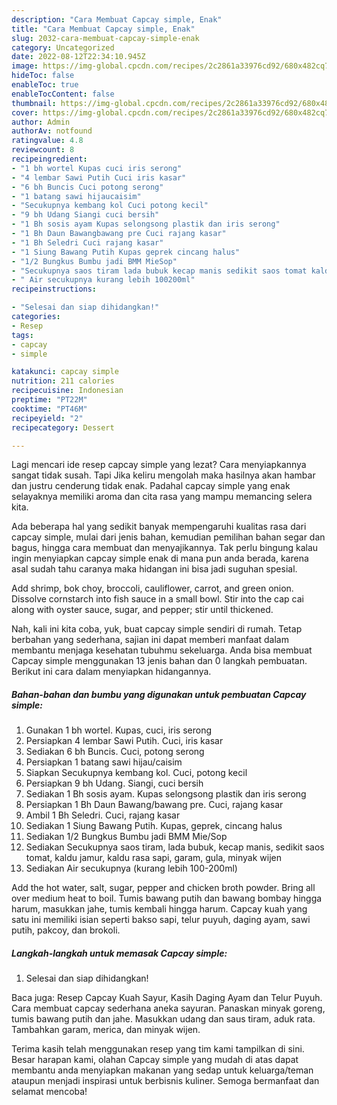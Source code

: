 ```yaml
---
description: "Cara Membuat Capcay simple, Enak"
title: "Cara Membuat Capcay simple, Enak"
slug: 2032-cara-membuat-capcay-simple-enak
category: Uncategorized
date: 2022-08-12T22:34:10.945Z
image: https://img-global.cpcdn.com/recipes/2c2861a33976cd92/680x482cq70/capcay-simple-foto-resep-utama.jpg
hideToc: false
enableToc: true
enableTocContent: false
thumbnail: https://img-global.cpcdn.com/recipes/2c2861a33976cd92/680x482cq70/capcay-simple-foto-resep-utama.jpg
cover: https://img-global.cpcdn.com/recipes/2c2861a33976cd92/680x482cq70/capcay-simple-foto-resep-utama.jpg
author: Admin
authorAv: notfound
ratingvalue: 4.8
reviewcount: 8
recipeingredient:
- "1 bh wortel Kupas cuci iris serong"
- "4 lembar Sawi Putih Cuci iris kasar"
- "6 bh Buncis Cuci potong serong"
- "1 batang sawi hijaucaisim"
- "Secukupnya kembang kol Cuci potong kecil"
- "9 bh Udang Siangi cuci bersih"
- "1 Bh sosis ayam Kupas selongsong plastik dan iris serong"
- "1 Bh Daun Bawangbawang pre Cuci rajang kasar"
- "1 Bh Seledri Cuci rajang kasar"
- "1 Siung Bawang Putih Kupas geprek cincang halus"
- "1/2 Bungkus Bumbu jadi BMM MieSop"
- "Secukupnya saos tiram lada bubuk kecap manis sedikit saos tomat kaldu jamur kaldu rasa sapi garam gula minyak wijen"
- " Air secukupnya kurang lebih 100200ml"
recipeinstructions:

- "Selesai dan siap dihidangkan!"
categories:
- Resep
tags:
- capcay
- simple

katakunci: capcay simple 
nutrition: 211 calories
recipecuisine: Indonesian
preptime: "PT22M"
cooktime: "PT46M"
recipeyield: "2"
recipecategory: Dessert

---
```



Lagi mencari ide resep capcay simple yang lezat? Cara menyiapkannya sangat tidak susah. Tapi Jika keliru mengolah maka hasilnya akan hambar dan justru cenderung tidak enak. Padahal capcay simple yang enak selayaknya memiliki aroma dan cita rasa yang mampu memancing selera kita.


Ada beberapa hal yang sedikit banyak mempengaruhi kualitas rasa dari capcay simple, mulai dari jenis bahan, kemudian pemilihan bahan segar dan bagus, hingga cara membuat dan menyajikannya. Tak perlu bingung kalau ingin menyiapkan capcay simple enak di mana pun anda berada, karena asal sudah tahu caranya maka hidangan ini bisa jadi suguhan spesial.

Add shrimp, bok choy, broccoli, cauliflower, carrot, and green onion. Dissolve cornstarch into fish sauce in a small bowl. Stir into the cap cai along with oyster sauce, sugar, and pepper; stir until thickened.


Nah, kali ini kita coba, yuk, buat capcay simple sendiri di rumah. Tetap berbahan yang sederhana, sajian ini dapat memberi manfaat dalam membantu menjaga kesehatan tubuhmu sekeluarga. Anda bisa membuat Capcay simple menggunakan 13 jenis bahan dan 0 langkah pembuatan. Berikut ini cara dalam menyiapkan hidangannya.

<!--inarticleads1-->

##### Bahan-bahan dan bumbu yang digunakan untuk pembuatan Capcay simple:

1. Gunakan 1 bh wortel. Kupas, cuci, iris serong
1. Persiapkan 4 lembar Sawi Putih. Cuci, iris kasar
1. Sediakan 6 bh Buncis. Cuci, potong serong
1. Persiapkan 1 batang sawi hijau/caisim
1. Siapkan Secukupnya kembang kol. Cuci, potong kecil
1. Persiapkan 9 bh Udang. Siangi, cuci bersih
1. Sediakan 1 Bh sosis ayam. Kupas selongsong plastik dan iris serong
1. Persiapkan 1 Bh Daun Bawang/bawang pre. Cuci, rajang kasar
1. Ambil 1 Bh Seledri. Cuci, rajang kasar
1. Sediakan 1 Siung Bawang Putih. Kupas, geprek, cincang halus
1. Sediakan 1/2 Bungkus Bumbu jadi BMM Mie/Sop
1. Sediakan Secukupnya saos tiram, lada bubuk, kecap manis, sedikit saos tomat, kaldu jamur, kaldu rasa sapi, garam, gula, minyak wijen
1. Sediakan  Air secukupnya (kurang lebih 100-200ml)


Add the hot water, salt, sugar, pepper and chicken broth powder. Bring all over medium heat to boil. Tumis bawang putih dan bawang bombay hingga harum, masukkan jahe, tumis kembali hingga harum. Capcay kuah yang satu ini memiliki isian seperti bakso sapi, telur puyuh, daging ayam, sawi putih, pakcoy, dan brokoli. 

<!--inarticleads2-->

##### Langkah-langkah untuk memasak Capcay simple:


1. Selesai dan siap dihidangkan!

Baca juga: Resep Capcay Kuah Sayur, Kasih Daging Ayam dan Telur Puyuh. Cara membuat capcay sederhana aneka sayuran. Panaskan minyak goreng, tumis bawang putih dan jahe. Masukkan udang dan saus tiram, aduk rata. Tambahkan garam, merica, dan minyak wijen. 

Terima kasih telah menggunakan resep yang tim kami tampilkan di sini. Besar harapan kami, olahan Capcay simple yang mudah di atas dapat membantu anda menyiapkan makanan yang sedap untuk keluarga/teman ataupun menjadi inspirasi untuk berbisnis kuliner. Semoga bermanfaat dan selamat mencoba!

